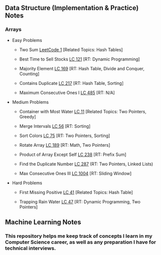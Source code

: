 ## Data Structure (Implementation & Practice) Notes

### Arrays

* Easy Problems

  * Two Sum [LeetCode 1](https://leetcode.com/problems/two-sum/) [Related Topics: Hash Tables]

  * Best Time to Sell Stocks [LC 121](https://leetcode.com/problems/best-time-to-buy-and-sell-stock/) [RT: Dynamic Programming]

  * Majority Element [LC 169](https://leetcode.com/problems/majority-element/) [RT: Hash Table, Divide and Conquer, Counting]

  * Contains Duplicate [LC 217](https://leetcode.com/problems/contains-duplicate/) [RT: Hash Table, Sorting]

  * Maximum Consecutive Ones I [LC 485](https://leetcode.com/problems/max-consecutive-ones/) [RT: N/A]

* Medium Problems

  * Container with Most Water [LC 11](https://leetcode.com/problems/container-with-most-water/) [Related Topics: Two Pointers, Greedy]

  * Merge Intervals [LC 56](https://leetcode.com/problems/merge-intervals/) [RT: Sorting]

  * Sort Colors [LC 75](https://leetcode.com/problems/sort-colors/) [RT: Two Pointers, Sorting]

  * Rotate Array [LC 189](https://leetcode.com/problems/rotate-array/) [RT: Math, Two Pointers]

  * Product of Array Except Self [LC 238](https://leetcode.com/problems/product-of-array-except-self/) [RT: Prefix Sum]

  * Find the Duplicate Number [LC 287](https://leetcode.com/problems/find-the-duplicate-number/) (RT: Two Pointers, Linked Lists)

  * Max Consecutive Ones III [LC 1004](https://leetcode.com/problems/max-consecutive-ones-iii/) [RT: Sliding Window]

* Hard Problems

  * First Missing Positive [LC 41](https://leetcode.com/problems/first-missing-positive/) [Related Topics: Hash Table]

  * Trapping Rain Water [LC 47](https://leetcode.com/problems/trapping-rain-water/) [RT: Dynamic Programming, Two Pointers]

## Machine Learning Notes


### This repository helps me keep track of concepts I learn in my Computer Science career, as well as any preparation I have for technical interviews.
